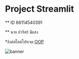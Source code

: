 
# Project Streamlit

** ID 66114540391

** นาย ปวริศร์ มีแสง

*ลิงค์สไลด์โปรเจค [OOP](https://www.canva.com/design/DAF_hJxcYgg/7OP0dKAu-ysoPTtiCAVtkA/edit?utm_content=DAF_hJxcYgg&utm_campaign=designshare&utm_medium=link2&utm_source=sharebutton)

![banner](https://github.com/Foku0203/Foku0203.github.io/assets/159877789/78770e3c-01c1-4e42-9bc6-21e3655682bf)
